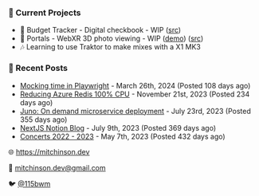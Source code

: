 ### 📌 Current Projects
- 💸 Budget Tracker - Digital checkbook - WIP ([src](https://github.com/bmitchinson/budget-entry))
- 📸 Portals - WebXR 3D photo viewing - WIP ([demo](https://portals.mitchinson.dev/)) ([src](https://github.com/bmitchinson/vr-jpg-viewer-webxr))
- 🎶 Learning to use Traktor to make mixes with a X1 MK3

### 📝 Recent Posts

- [Mocking time in Playwright](https://blog.mitchinson.dev/playwright-mock-time) - March 26th, 2024 (Posted 108 days ago)
- [Reducing Azure Redis 100% CPU](https://blog.mitchinson.dev/redis-cpu) - November 21st, 2023 (Posted 234 days ago)
- [Juno: On demand microservice deployment](https://blog.mitchinson.dev/juno) - July 23rd, 2023 (Posted 355 days ago)
- [NextJS Notion Blog](https://blog.mitchinson.dev/blog-2023) - July 9th, 2023 (Posted 369 days ago)
- [Concerts 2022 - 2023](https://blog.mitchinson.dev/concerts-2023) - May 7th, 2023 (Posted 432 days ago)

🌐 https://mitchinson.dev

💌 mitchinson.dev@gmail.com

🐦 [@115bwm](https://twitter.com/115bwm)